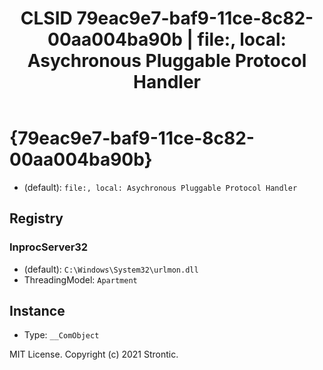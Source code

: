 ﻿---
title: "CLSID 79eac9e7-baf9-11ce-8c82-00aa004ba90b | file:, local: Asychronous Pluggable Protocol Handler"
excerpt: What is COM-Object CLSID 79eac9e7-baf9-11ce-8c82-00aa004ba90b?
---

# {79eac9e7-baf9-11ce-8c82-00aa004ba90b}

* (default): `file:, local: Asychronous Pluggable Protocol Handler`

## Registry


### InprocServer32

* (default): `C:\Windows\System32\urlmon.dll`
* ThreadingModel: `Apartment`

## Instance

* Type: `__ComObject`

MIT License. Copyright (c) 2021 Strontic.


